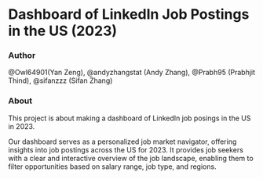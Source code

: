 # Dashboard of LinkedIn Job Postings in the US (2023)

### Author

@Owl64901(Yan Zeng), @andyzhangstat (Andy Zhang), @Prabh95 (Prabhjit Thind), @sifanzzz (Sifan Zhang)

### About

This project is about making a dashboard of LinkedIn job posings in the US in 2023.

Our dashboard serves as a personalized job market navigator, offering insights into job postings across the US for 2023. It provides job seekers with a clear and interactive overview of the job landscape, enabling them to filter opportunities based on salary range, job type, and regions.
